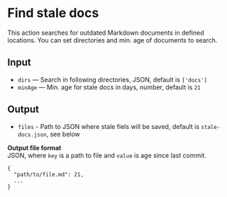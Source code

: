 # Find stale docs
This action searches for outdated Markdown documents in defined locations. You can set directories and min. age of documents to search. 

## Input
* `dirs` — Search in following directories, JSON, default is `['docs']`
* `minAge` — Min. age for stale docs in days, number, default is `21`

## Output
* `files` - Path to JSON where stale fiels will be saved, default is `stale-docs.json`, see below

**Output file format**  
JSON, where `key` is a path to file and `value` is age since last commit.
```
{
  "path/to/file.md": 21,
  ...
}
```